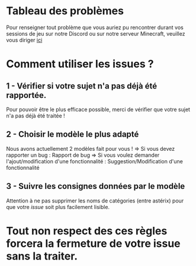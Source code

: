 # Tableau des problèmes

Pour renseigner tout problème que vous auriez pu rencontrer durant vos sessions de jeu sur notre Discord ou sur notre serveur Minecraft, veuillez vous diriger [ici](https://github.com/euclesia-mc/issues-board/issues)

# Comment utiliser les issues ?

## 1 - Vérifier si votre sujet n'a pas déjà été rapportée.

Pour pouvoir être le plus efficace possible, merci de vérifier que votre sujet n'a pas déjà été traitée !

## 2 - Choisir le modèle le plus adapté 

Nous avons actuellement 2 modèles fait pour vous ! 
=> Si vous devez rapporter un bug : Rapport de bug
=> Si vous voulez demander l'ajout/modification d'une fonctionnalité : Suggestion/Modification d'une fonctionnalité

## 3 - Suivre les consignes données par le modèle

Attention à ne pas supprimer les noms de catégories (entre astérix) pour que votre *issue* soit plus facilement lisible.

# Tout non respect des ces règles forcera la fermeture de votre issue sans la traiter.
